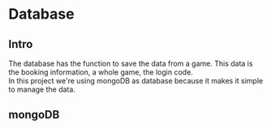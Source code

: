 # Database

## Intro

The database has the function to save the data from a game. This data is the booking information, a whole game, the login code.  
In this project we're using mongoDB as database because it makes it simple to manage the data.

## mongoDB




